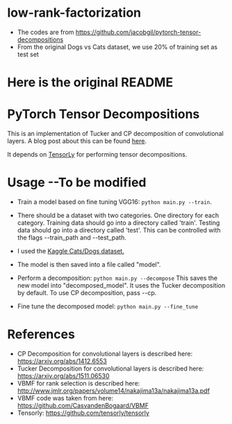 # low-rank-factorization

* The codes are from https://github.com/jacobgil/pytorch-tensor-decompositions
* From the original Dogs vs Cats dataset, we use 20% of training set as test set

# Here is the original README

# PyTorch Tensor Decompositions

This is an implementation of Tucker and CP decomposition of convolutional layers.
A blog post about this can be found [here](https://jacobgil.github.io/deeplearning/tensor-decompositions-deep-learning).

It depends on [TensorLy](https://github.com/tensorly/tensorly) for performing tensor decompositions.

# Usage --To be modified

- Train a model based on fine tuning VGG16: ``python main.py --train``.
- There should be a dataset with two categories. One directory for each category. Training data should go into a directory called 'train'.  Testing data should go into a directory called 'test'. This can be controlled with the flags --train_path and --test_path.
- I used the [Kaggle Cats/Dogs dataset.](https://www.kaggle.com/c/dogs-vs-cats)
- The model is then saved into a file called "model".

- Perform a decomposition: 
``python main.py --decompose``
This saves the new model into "decomposed_model".
It uses the Tucker decomposition by default. To use CP decomposition, pass --cp.

- Fine tune the decomposed model: ``python main.py --fine_tune``

# References

- CP Decomposition for convolutional layers is described here: https://arxiv.org/abs/1412.6553
- Tucker Decomposition for convolutional layers is described here: https://arxiv.org/abs/1511.06530
- VBMF for rank selection is described here: http://www.jmlr.org/papers/volume14/nakajima13a/nakajima13a.pdf
- VBMF code was taken from here: https://github.com/CasvandenBogaard/VBMF
- Tensorly: https://github.com/tensorly/tensorly
